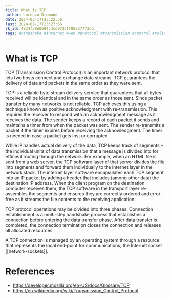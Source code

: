 ```yaml
---
title: What is TCP
author: Lorenzo Drumond
date: 2024-03-17T23:22:56
last: 2024-03-17T23:27:56
zk_id: 4834f38e0694c4cd973cff05627773db
tags: #handshake #internet #web #protocol #transmission #control #reliable #network #communication #tcp
---
```



# What is TCP
TCP (Transmission Control Protocol) is an important network protocol that lets two hosts connect and exchange data streams. TCP guarantees the delivery of data and packets in the same order as they were sent.

TCP is a reliable byte stream delivery service that guarantees that all bytes received will be identical and in the same order as those sent. Since packet transfer by many networks is not reliable, TCP achieves this using a technique known as positive acknowledgment with re-transmission. This requires the receiver to respond with an acknowledgment message as it receives the data. The sender keeps a record of each packet it sends and maintains a timer from when the packet was sent. The sender re-transmits a packet if the timer expires before receiving the acknowledgment. The timer is needed in case a packet gets lost or corrupted.

While IP handles actual delivery of the data, TCP keeps track of segments – the individual units of data transmission that a message is divided into for efficient routing through the network. For example, when an HTML file is sent from a web server, the TCP software layer of that server divides the file into segments and forward them individually to the internet layer in the network stack. The internet layer software encapsulates each TCP segment into an IP packet by adding a header that includes (among other data) the destination IP address. When the client program on the destination computer receives them, the TCP software in the transport layer re-assembles the segments and ensures they are correctly ordered and error-free as it streams the file contents to the receiving application.

TCP protocol operations may be divided into three phases. Connection establishment is a multi-step handshake process that establishes a connection before entering the data transfer phase. After data transfer is completed, the connection termination closes the connection and releases all allocated resources.

A TCP connection is managed by an operating system through a resource that represents the local end-point for communications, the Internet socket [[network-sockets]].

# References
- https://developer.mozilla.org/en-US/docs/Glossary/TCP
- https://en.wikipedia.org/wiki/Transmission_Control_Protocol
